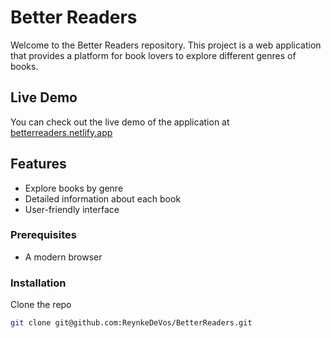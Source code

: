 # Better Readers

Welcome to the Better Readers repository. This project is a web application that provides a platform for book lovers to explore different genres of books.

## Live Demo

You can check out the live demo of the application at [betterreaders.netlify.app](https://betterreaders.netlify.app/)

## Features

- Explore books by genre
- Detailed information about each book
- User-friendly interface

### Prerequisites

- A modern browser

### Installation

Clone the repo

```sh
git clone git@github.com:ReynkeDeVos/BetterReaders.git
```
